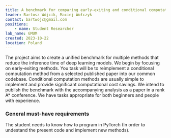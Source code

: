 ```yaml
---
title: A benchmark for comparing early-exiting and conditional computation methods and models
leader: Bartosz Wójcik, Maciej Wołczyk
contact: bartwojc@gmail.com
positions:
    - name: Student Researcher
lab_name: GMUM
created: 2023-10-22
location: Poland
---
```


The project aims to create a unified benchmark for multiple methods that reduce the inference time of deep learning models. We begin by focusing on early-exiting methods. You task will be to reimplement a conditional computation method from a selected published paper into our common codebase. Conditional computation methods are usually simple to implement and provide significant computational cost savings. We intend to publish the benchmark with the accompanying analysis as a paper in a rank A* conference. We have tasks appropriate for both beginners and people with experience.

### General must-have requirements

The student needs to know how to program in PyTorch (In order to undestand the present code and implement new methods).
